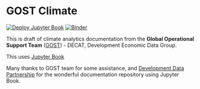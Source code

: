 # GOST Climate

[![Deploy Jupyter Book](https://github.com/bennyistanto/gost-climate/workflows/Deploy%20Jupyter%20Book/badge.svg?branch=main)](https://github.com/bennyistanto/gost-climate/actions?query=workflow%3A%22Deploy+Jupyter+Book%22+branch%3Amain)
[![Binder](https://mybinder.org/badge_logo.svg)](https://mybinder.org/v2/gh/bennyistanto/gost-climate/main?urlpath=lab/tree/book)

This is draft of climate analytics documentation from the **Global Operational Support Team** ([GOST](https://www.worldbank.org/en/research/brief/geospatial-operations-support-team-at-the-world-bank)) - DECAT, Development Economic Data Group.

This uses [Jupyter Book](https://jupyterbook.org/en/stable/intro.html)

Many thanks to GOST team for some assistance, and [Development Data Partnership](https://docs.datapartnership.org/) for the wonderful documentation repository using Jupyter Book. 
